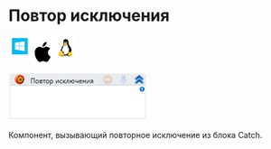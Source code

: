 # Повтор исключения

![](<../../../.gitbook/assets/image (119) (132).png>)

![](<../../../.gitbook/assets/image (208).png>)

Компонент, вызывающий повторное исключение из блока Catch.
